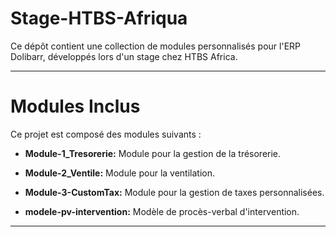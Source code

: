 # Stage-HTBS-Afriqua
Ce dépôt contient une collection de modules personnalisés pour l'ERP Dolibarr, développés lors d'un stage chez HTBS Africa.

---

# Modules Inclus
Ce projet est composé des modules suivants :
* **Module-1_Tresorerie:** Module pour la gestion de la trésorerie.

* **Module-2_Ventile:** Module pour la ventilation.

* **Module-3-CustomTax:** Module pour la gestion de taxes personnalisées.

* **modele-pv-intervention:** Modèle de procès-verbal d'intervention.

---

